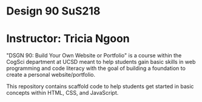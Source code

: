 # Design 90 SuS218
# Instructor: Tricia Ngoon

"DSGN 90: Build Your Own Website or Portfolio" is a course within the CogSci department at UCSD meant to help students gain basic skills in web programming and code literacy with the goal of building a foundation to create a personal website/portfolio.

This repository contains scaffold code to help students get started in basic concepts within HTML, CSS, and JavaScript. 
